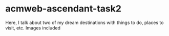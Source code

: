 # acmweb-ascendant-task2
<p>Here, I talk about two of my dream destinations with things to do, places to visit, etc. Images included</p>
